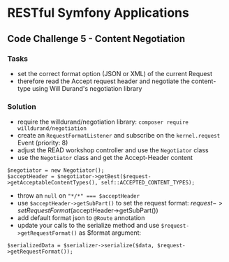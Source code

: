 # RESTful Symfony Applications

## Code Challenge 5 - Content Negotiation

### Tasks

- set the correct format option (JSON or XML) of the current Request
- therefore read the Accept request header and negotiate the content-type using Will Durand's negotiation library

### Solution

- require the willdurand/negotiation library: `composer require willdurand/negotiation`
- create an `RequestFormatListener` and subscribe on the `kernel.request` Event (priority: 8)
- adjust the READ workshop controller and use the `Negotiator` class
- use the `Negotiator` class and get the Accept-Header content

```
$negotiator = new Negotiator();
$acceptHeader = $negotiator->getBest($request->getAcceptableContentTypes(), self::ACCEPTED_CONTENT_TYPES);
```
        
- throw an `null` on `"*/*" === $acceptHeader`
- use `$acceptHeader->getSubPart()` to set the request format: $request->setRequestFormat($acceptHeader->getSubPart())
- add  default format json to `@Route` annotation
- update your calls to the serialize method and use `$request->getRequestFormat()` as $format argument: 

```
$serializedData = $serializer->serialize($data, $request->getRequestFormat());
```

